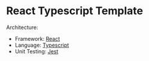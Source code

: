 # React Typescript Template

Architecture:

- Framework: [React](https://reactjs.org/)
- Language: [Typescript](https://www.typescriptlang.org/)
- Unit Testing: [Jest](https://jestjs.io)
